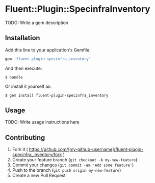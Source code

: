 # Fluent::Plugin::SpecinfraInventory

TODO: Write a gem description

## Installation

Add this line to your application's Gemfile:

```ruby
gem 'fluent-plugin-specinfra_inventory'
```

And then execute:

    $ bundle

Or install it yourself as:

    $ gem install fluent-plugin-specinfra_inventory

## Usage

TODO: Write usage instructions here

## Contributing

1. Fork it ( https://github.com/[my-github-username]/fluent-plugin-specinfra_inventory/fork )
2. Create your feature branch (`git checkout -b my-new-feature`)
3. Commit your changes (`git commit -am 'Add some feature'`)
4. Push to the branch (`git push origin my-new-feature`)
5. Create a new Pull Request
